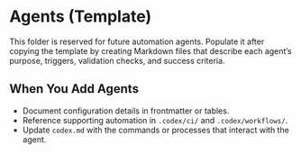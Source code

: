 # Agents (Template)

This folder is reserved for future automation agents. Populate it after copying the template by creating Markdown files that describe each agent’s purpose, triggers, validation checks, and success criteria.

## When You Add Agents
- Document configuration details in frontmatter or tables.
- Reference supporting automation in `.codex/ci/` and `.codex/workflows/`.
- Update `codex.md` with the commands or processes that interact with the agent.
